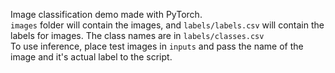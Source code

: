 Image classification demo made with PyTorch.  
```images``` folder will contain the images, and ```labels/labels.csv``` will contain the labels for images. The class names are in ```labels/classes.csv```  
To use inference, place test images in ```inputs``` and pass the name of the image and it's actual label to the script.
